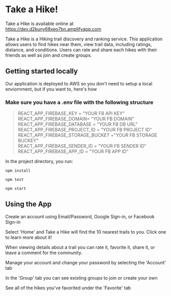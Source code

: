 # Take a Hike!

Take a Hike is available online at https://dev.d2kuny68xeo7bn.amplifyapp.com

Take a Hike is a Hiking trail discovery and ranking service. This application allows users to find hikes near them, view trail data, including ratings, distance, and conditions. Users can rate and share each hikes with their friends as well as join and create groups.

## Getting started locally

Our application is deployed to AWS so you don't need to setup a local enviornment, but if you want to, here's how

### Make sure you have a .env file with the following structure

> REACT_APP_FIREBASE_KEY = "YOUR FB API KEY"  
>  REACT_APP_FIREBASE_DOMAIN= "YOUR FB DOMAIN"  
>  REACT_APP_FIREBASE_DATABASE = "YOUR FB DB URL"  
>  REACT_APP_FIREBASE_PROJECT_ID = "YOUR FB PROJECT ID"  
>  REACT_APP_FIREBASE_STORAGE_BUCKET ="YOUR FB STORAGE BUCKEY"  
>  REACT_APP_FIREBASE_SENDER_ID = "YOUR FB SENDER ID"  
>  REACT_APP_FIREBASE_APP_ID = "YOUR FB APP ID"

In the project directory, you run:

`npm install`

`npm test`

`npm start`

## Using the App

Create an account using Email/Password, Google Sign-in, or Facebook Sign-in

Select 'Home' and Take a Hike will find the 10 nearest trails to you. Click one to learn more about it!

When viewing details about a trail you can rate it, favorite it, share it, or leave a comment for the community.

Manage your account and change your password by selecting the 'Account' tab

In the 'Group' tab you can see existing groups to join or create your own

See all of the hikes you've favorited under the 'Favorite' tab
